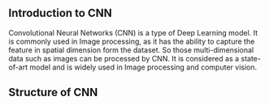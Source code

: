 ## Introduction to CNN
Convolutional Neural Networks (CNN) is a type of Deep Learning model. It is commonly used in Image processing, as it has the ability to capture the feature in spatial dimension form the dataset. So those multi-dimensional data such as images can be processed by CNN. It is considered as a state-of-art model and is widely used in Image processing and computer vision.

## Structure of CNN

